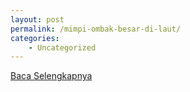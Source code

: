 ```yaml
---
layout: post
permalink: /mimpi-ombak-besar-di-laut/
categories:
    - Uncategorized
---
```


[Baca Selengkapnya](/07)
